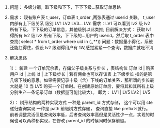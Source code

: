 1. 问题：
    多级分销，取下级和下下，下下下级...获取订单思路
2. 需求：
    现有账户表 t_user，订单表 t_order ,两张表通过 userid 关联。
    t_user 内部有上下级关系 级别 LV1 LV2 LV3... LVn
    需求：LV1 可以看到 lv2 级 lv2 所有下级，下下级的订单信息，其他级别以此类推;
    目前解决方式： 获取 lv1 得所有 lv2 级 lv2 所有下级，下下级的...用户的 userid，然后取 t_order 表中查找( select * from t_order where uid in (***,****,***))
    问题：数据量小得化，系统还能扛得住，假设 lv2 级别得用户有 1W,感觉紧紧一个查询，数据库就吃不消

3. 解决思路

    1）： 新建 一个订单冗余表，存储父子级关系与步长 ，表结构位
            订单 id | 购买用户 id | 上线 id | 上下级步长 | 若有佣金也可以存该表
            上下级步长 指的是第几级下线的意思。如果需要记录十级（含）下线的订单关系，那所谓的步长最大就是 10
            当 LV5 购买一个订单时。在创建原始订单后，要将其和其所有上级分别生产一条记录订单（数据量可能比较大）。
                即为：
                LV1 | LV5
                LV2 | LV5

    2）： 树形结构的两种实现方式
            一种是 parent_id 方式存储， 这个可以用 cte 递归查询实现
            一种是 path 前缀树方式存储， 查询直接 like prefix%就行。
            前者调整灵活但是查询效率低，后者查询效率高但是灵活性少一点，实现的时候也可以两种都实现，在修改 parent_id 的时候同时保存前缀。